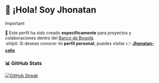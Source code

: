 # 👋 ¡Hola! Soy Jhonatan

> [!IMPORTANT]
> 📂 Este perfil ha sido creado **específicamente** para proyectos y colaboraciones dentro del [Banco de Bogotá](https://github.com/bancodebogota).  
> :shipit: Si deseas conocer mi **perfil personal**, puedes visitar 👉 **[Jhonatan-celis](https://github.com/jhonatan-celis)**

### 📊 GitHub Stats
[![GitHub Streak](https://streak-stats.demolab.com?user=jcelis3-bdb&hide_border=true&locale=es&date_format=j%20M%5B%20Y%5D&exclude_days=Sun%2CSat&background=00317E&sideLabels=F6FAFF&currStreakNum=FFBE00&currStreakLabel=F6FAFF&excludeDaysLabel=B3B3B3&dates=EDF7FF&stroke=F6FAFF&fire=CC3232&ring=F6FAFF&sideNums=F6FAFF)](https://git.io/streak-stats)


<!--
**jcelis3-bdb/jcelis3-bdb** is a ✨ _special_ ✨ repository because its `README.md` (this file) appears on your GitHub profile.

Here are some ideas to get you started:

- 🔭 I’m currently working on ...
- 🌱 I’m currently learning ...
- 👯 I’m looking to collaborate on ...
- 🤔 I’m looking for help with ...
- 💬 Ask me about ...
- 📫 How to reach me: ...
- 😄 Pronouns: ...
- ⚡ Fun fact: ...
-->
